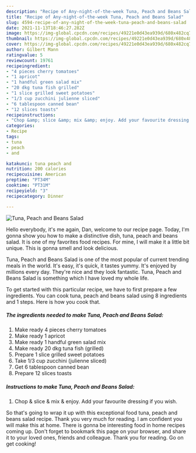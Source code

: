 ```yaml
---
description: "Recipe of Any-night-of-the-week Tuna, Peach and Beans Salad"
title: "Recipe of Any-night-of-the-week Tuna, Peach and Beans Salad"
slug: 4594-recipe-of-any-night-of-the-week-tuna-peach-and-beans-salad
date: 2021-11-13T18:46:27.282Z
image: https://img-global.cpcdn.com/recipes/49221e0d43ea939d/680x482cq70/tuna-peach-and-beans-salad-recipe-main-photo.jpg
thumbnail: https://img-global.cpcdn.com/recipes/49221e0d43ea939d/680x482cq70/tuna-peach-and-beans-salad-recipe-main-photo.jpg
cover: https://img-global.cpcdn.com/recipes/49221e0d43ea939d/680x482cq70/tuna-peach-and-beans-salad-recipe-main-photo.jpg
author: Gilbert Mann
ratingvalue: 5
reviewcount: 19761
recipeingredient:
- "4 pieces cherry tomatoes"
- "1 apricot"
- "1 handful green salad mix"
- "20 dkg tuna fish grilled"
- "1 slice grilled sweet potatoes"
- "1/3 cup zucchini julienne sliced"
- "6 tablespoon canned bean"
- "12 slices toasts"
recipeinstructions:
- "Chop &amp; slice &amp; mix &amp; enjoy. Add your favourite dressing if you wish."
categories:
- Recipe
tags:
- tuna
- peach
- and

katakunci: tuna peach and 
nutrition: 200 calories
recipecuisine: American
preptime: "PT34M"
cooktime: "PT31M"
recipeyield: "3"
recipecategory: Dinner

---
```



![Tuna, Peach and Beans Salad](https://img-global.cpcdn.com/recipes/49221e0d43ea939d/680x482cq70/tuna-peach-and-beans-salad-recipe-main-photo.jpg)

Hello everybody, it's me again, Dan, welcome to our recipe page. Today, I'm gonna show you how to make a distinctive dish, tuna, peach and beans salad. It is one of my favorites food recipes. For mine, I will make it a little bit unique. This is gonna smell and look delicious.



Tuna, Peach and Beans Salad is one of the most popular of current trending meals in the world. It's easy, it's quick, it tastes yummy. It's enjoyed by millions every day. They're nice and they look fantastic. Tuna, Peach and Beans Salad is something which I have loved my whole life.


To get started with this particular recipe, we have to first prepare a few ingredients. You can cook tuna, peach and beans salad using 8 ingredients and 1 steps. Here is how you cook that.

<!--inarticleads1-->

##### The ingredients needed to make Tuna, Peach and Beans Salad:

1. Make ready 4 pieces cherry tomatoes
1. Make ready 1 apricot
1. Make ready 1 handful green salad mix
1. Make ready 20 dkg tuna fish (grilled)
1. Prepare 1 slice grilled sweet potatoes
1. Take 1/3 cup zucchini (julienne sliced)
1. Get 6 tablespoon canned bean
1. Prepare 12 slices toasts




<!--inarticleads2-->

##### Instructions to make Tuna, Peach and Beans Salad:

1. Chop &amp; slice &amp; mix &amp; enjoy. Add your favourite dressing if you wish.




So that's going to wrap it up with this exceptional food tuna, peach and beans salad recipe. Thank you very much for reading. I am confident you will make this at home. There is gonna be interesting food in home recipes coming up. Don't forget to bookmark this page on your browser, and share it to your loved ones, friends and colleague. Thank you for reading. Go on get cooking!
